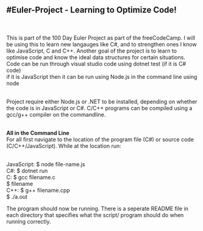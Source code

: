 <h2> #Euler-Project - Learning to Optimize Code! </h2> <br> <br> 
This is part of the 100 Day Euler Project as part of the freeCodeCamp. I will be using this to learn new langauges like C#, and to strengthen ones I know like JavaScript, C and C++. Another goal of the project is to learn to optimise code and know the ideal data structures for certain situations. 
<br>
Code can be run through visual studio code using dotnet test (if it is C# code) <br>
if it is JavaScript then it can be run using Node.js in the command line using node <name.js> <br> <br>

Project require either Node.js or .NET to be installed, depending on whether the code is in JavaScript or C#. C/C++ programs can be compiled using a gcc/g++ compiler on the commandline. <br> <br>

<b> All in the Command Line </b> <br> 
For all first navigate to the location of the program file (C#) or source code (C/C++/JavaScript). While at the location run: <br> <br>

JavaScript: $ node file-name.js <br>
C#: $ dotnet run <br>
C: $ gcc filename.c <br>
   $ filename <br>
C++: $ g++ filename.cpp <br>
     $ ./a.out <br>
     
The program should now be running. There is a seperate README file in each directory that specifies what the script/ program should do when running correctly.


